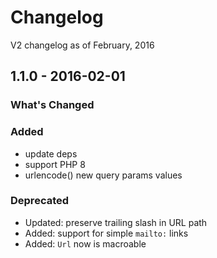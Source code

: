 # Changelog

V2 changelog as of February, 2016

## 1.1.0 - 2016-02-01

### What's Changed

### Added

- update deps
- support PHP 8
- urlencode() new query params values

### Deprecated

- Updated: preserve trailing slash in URL path
- Added: support for simple `mailto:` links
- Added: `Url` now is macroable

